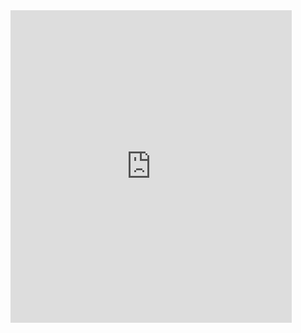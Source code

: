 <iframe src="https://unbelievaboat.com/leaderboard/886256941213560864/widget" width="450" height="500" style="border: 0;"></iframe>
